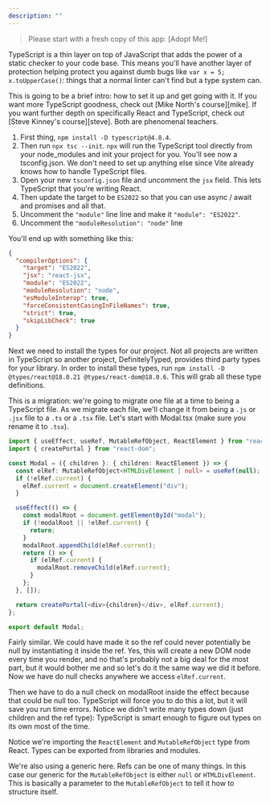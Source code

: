 ```yaml
---
description: ""
---
```


> Please start with a fresh copy of this app: [Adopt Me!]

TypeScript is a thin layer on top of JavaScript that adds the power of a static checker to your code base. This means you'll have another layer of protection helping protect you against dumb bugs like `var x = 5; x.toUpperCase()`: things that a normal linter can't find but a type system can.

This is going to be a brief intro: how to set it up and get going with it. If you want more TypeScript goodness, check out [Mike North's course][mike]. If you want further depth on specifically React and TypeScript, check out [Steve Kinney's course][steve]. Both are phenomenal teachers.

1. First thing, `npm install -D typescript@4.8.4`.
1. Then run `npx tsc --init`. `npx` will run the TypeScript tool directly from your node_modules and init your project for you. You'll see now a tsconfig.json. We don't need to set up anything else since Vite already knows how to handle TypeScript files.
1. Open your new `tsconfig.json` file and uncomment the `jsx` field. This lets TypeScript that you're writing React.
1. Then update the target to be `ES2022` so that you can use async / await and promises and all that.
1. Uncomment the `"module"` line line and make it `"module": "ES2022"`.
1. Uncomment the `"moduleResolution": "node"` line

You'll end up with something like this:

```json
{
  "compilerOptions": {
    "target": "ES2022",
    "jsx": "react-jsx",
    "module": "ES2022",
    "moduleResolution": "node",
    "esModuleInterop": true,
    "forceConsistentCasingInFileNames": true,
    "strict": true,
    "skipLibCheck": true
  }
}
```

Next we need to install the types for our project. Not all projects are written in TypeScript so another project, DefinitelyTyped, provides third party types for your library. In order to install these types, run `npm install -D @types/react@18.0.21 @types/react-dom@18.0.6`. This will grab all these type definitions.

This is a migration: we're going to migrate one file at a time to being a TypeScript file. As we migrate each file, we'll change it from being a `.js` or `.jsx` file to a `.ts` or a `.tsx` file. Let's start with Modal.tsx (make sure you rename it to `.tsx`).

```typescript
import { useEffect, useRef, MutableRefObject, ReactElement } from "react";
import { createPortal } from "react-dom";

const Modal = ({ children }: { children: ReactElement }) => {
  const elRef: MutableRefObject<HTMLDivElement | null> = useRef(null);
  if (!elRef.current) {
    elRef.current = document.createElement("div");
  }

  useEffect(() => {
    const modalRoot = document.getElementById("modal");
    if (!modalRoot || !elRef.current) {
      return;
    }
    modalRoot.appendChild(elRef.current);
    return () => {
      if (elRef.current) {
        modalRoot.removeChild(elRef.current);
      }
    };
  }, []);

  return createPortal(<div>{children}</div>, elRef.current);
};

export default Modal;
```

Fairly similar. We could have made it so the ref could never potentially be null by instantiating it inside the ref. Yes, this will create a new DOM node every time you render, and no that's probably not a big deal for the most part, but it would bother me and so let's do it the same way we did it before. Now we have do null checks anywhere we access `elRef.current`.

Then we have to do a null check on modalRoot inside the effect because that could be null too. TypeScript will force you to do this a lot, but it will save you run time errors. Notice we didn't write many types down (just children and the ref type): TypeScript is smart enough to figure out types on its own most of the time.

Notice we're importing the `ReactElement` and `MutableRefObject` type from React. Types can be exported from libraries and modules.

We're also using a generic here. Refs can be one of many things. In this case our generic for the `MutableRefObject` is either `null` or `HTMLDivElement`. This is basically a parameter to the `MutableRefObject` to tell it how to structure itself.



